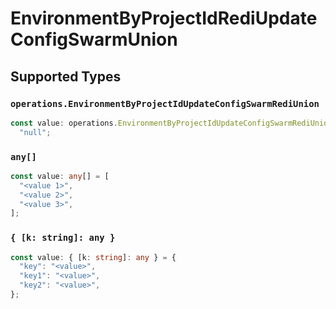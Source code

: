 # EnvironmentByProjectIdRediUpdateConfigSwarmUnion


## Supported Types

### `operations.EnvironmentByProjectIdUpdateConfigSwarmRediUnion`

```typescript
const value: operations.EnvironmentByProjectIdUpdateConfigSwarmRediUnion =
  "null";
```

### `any[]`

```typescript
const value: any[] = [
  "<value 1>",
  "<value 2>",
  "<value 3>",
];
```

### `{ [k: string]: any }`

```typescript
const value: { [k: string]: any } = {
  "key": "<value>",
  "key1": "<value>",
  "key2": "<value>",
};
```

